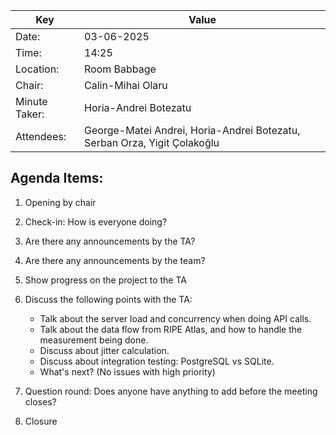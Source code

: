 | Key | Value                                                         |
| --- |---------------------------------------------------------------|
| Date: | 03-06-2025                                                  |
| Time: | 14:25                                                       |
| Location: | Room Babbage                                            |
| Chair: | Calin-Mihai Olaru                                          |
| Minute Taker: | Horia-Andrei Botezatu                               |
| Attendees: | George-Matei Andrei, Horia-Andrei Botezatu, Serban Orza, Yigit Çolakoğlu|

## Agenda Items:
1. Opening by chair

2. Check-in: How is everyone doing?

3. Are there any announcements by the TA?

4. Are there any announcements by the team?

5. Show progress on the project to the TA

6. Discuss the following points with the TA:
    - Talk about the server load and concurrency when doing API calls.
    - Talk about the data flow from RIPE Atlas, and how to handle the measurement being done.
    - Discuss about jitter calculation.
    - Discuss about integration testing: PostgreSQL vs SQLite.
    - What's next? (No issues with high priority)

7. Question round: Does anyone have anything to add before the meeting closes?

8. Closure
